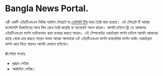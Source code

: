 # Bangla News Portal.

এটি একটি এইচটিএমএল নিউজ পরটাল টেমপ্লটে যা <a href="//devute.com">ডেভিউট টিম</a> দাড়া তৈরি করা হয়েছে। এই টেমপ্লেট টি আমরা বাংলাদেশি ডিজাইনের সাথে মিল রেখে তৈরি করেছি যা অনেকেই পছন্দ করেন। আপনি চাইলে ফ্রি তে আমাদের এইচটিএমএল ভার্শন ডাউনলোড করে ব্যবহার করতে পারেন। 
এই টেম্পলেটের ওয়ার্ডপ্রেস ভার্শন চাইলে আপনি আমাদের কাছে থেকে ক্রয় করতে পারেন অথবা আমরা আপনাকে এই এইচটিএমএল ভার্শন ডায়নামিক ভার্শন অর্থাৎ ওয়ার্ডপ্রেস ভার্শন করে দিতে পারবও আপনি যেভাবে চাইবেন। 

#পেইজ সংখ্যাঃ 
- প্রচ্ছদ পেইজ
- আর্কাইভ পেইজ। 
